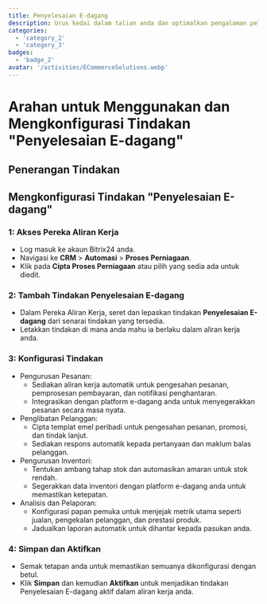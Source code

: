 ```yaml
---
title: Penyelesaian E-dagang
description: Urus kedai dalam talian anda dan optimalkan pengalaman pelanggan.
categories: 
  - 'category_2'
  - 'category_3'
badges: 
  - 'badge_2'
avatar: '/activities/ECommerceSolutions.webp'
---
```

# Arahan untuk Menggunakan dan Mengkonfigurasi Tindakan "Penyelesaian E-dagang"

## Penerangan Tindakan

## **Mengkonfigurasi Tindakan "Penyelesaian E-dagang"**

### 1: Akses Pereka Aliran Kerja
- Log masuk ke akaun Bitrix24 anda.
- Navigasi ke **CRM** > **Automasi** > **Proses Perniagaan**.
- Klik pada **Cipta Proses Perniagaan** atau pilih yang sedia ada untuk diedit.

### 2: Tambah Tindakan Penyelesaian E-dagang
- Dalam Pereka Aliran Kerja, seret dan lepaskan tindakan **Penyelesaian E-dagang** dari senarai tindakan yang tersedia.
- Letakkan tindakan di mana anda mahu ia berlaku dalam aliran kerja anda.

### 3: Konfigurasi Tindakan
- Pengurusan Pesanan:
  - Sediakan aliran kerja automatik untuk pengesahan pesanan, pemprosesan pembayaran, dan notifikasi penghantaran.
  - Integrasikan dengan platform e-dagang anda untuk menyegerakkan pesanan secara masa nyata.
- Penglibatan Pelanggan:
  - Cipta templat emel peribadi untuk pengesahan pesanan, promosi, dan tindak lanjut.
  - Sediakan respons automatik kepada pertanyaan dan maklum balas pelanggan.
- Pengurusan Inventori:
  - Tentukan ambang tahap stok dan automasikan amaran untuk stok rendah.
  - Segerakkan data inventori dengan platform e-dagang anda untuk memastikan ketepatan.
- Analisis dan Pelaporan:
  - Konfigurasi papan pemuka untuk menjejak metrik utama seperti jualan, pengekalan pelanggan, dan prestasi produk.
  - Jadualkan laporan automatik untuk dihantar kepada pasukan anda.

### 4: Simpan dan Aktifkan
- Semak tetapan anda untuk memastikan semuanya dikonfigurasi dengan betul.
- Klik **Simpan** dan kemudian **Aktifkan** untuk menjadikan tindakan Penyelesaian E-dagang aktif dalam aliran kerja anda.